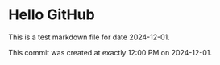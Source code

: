 # Hello GitHub
This is a test markdown file for date 2024-12-01.

This commit was created at exactly 12:00 PM on 2024-12-01.
